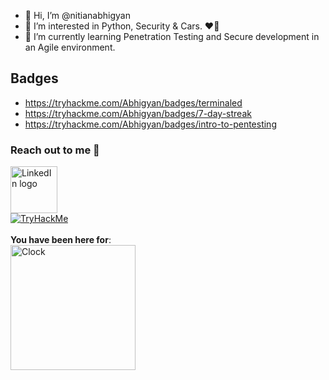 - 👋 Hi, I’m @nitianabhigyan
- 👀 I’m interested in Python, Security & Cars. ❤️🤩
- 🌱 I’m currently learning Penetration Testing and Secure development in an Agile environment.
## Badges
-  https://tryhackme.com/Abhigyan/badges/terminaled
-  https://tryhackme.com/Abhigyan/badges/7-day-streak
-  https://tryhackme.com/Abhigyan/badges/intro-to-pentesting

### Reach out to me 👋
<a class="badge-base__link LI-simple-link" href="https://in.linkedin.com/in/abhigyan-kumar-nitn?trk=profile-badge"><img src="https://cdn.iconscout.com/icon/free/png-256/linkedin-2690377-2232880.png" alt="LinkedIn logo" width="75px"></img></a>
<br>
<a href="https://tryhackme.com/p/Abhigyan"><img src="https://tryhackme-badges.s3.amazonaws.com/Abhigyan.png1" alt="TryHackMe">
</a><br>
<br>
<b>You have been here for</b>: <br>
<img src="https://tomchen.github.io/animated-svg-clock/clock.svg" alt="Clock" title="Clock" height="200px" width="200px">
<!---
nitianabhigyan/nitianabhigyan is a ✨ special ✨ repository because its `README.md` (this file) appears on your GitHub profile.
You can click the Preview link to take a look at your changes.--->
